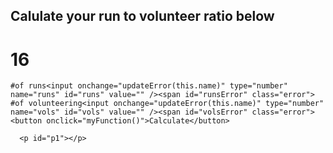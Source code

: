 ## Calulate your run to volunteer ratio below

# 16
<style>
.error {
  color:red;
  }
</style>

<script>
  function updateError(element) {
     document.getElementById(element+"Error").innerHTML = "";
  }
  function myFunction() {
    var runs = document.getElementById("runs").value;
    var vols = document.getElementById("vols").value;  
    if(runs == null || runs==""){
      document.getElementById("runsError").innerHTML = "Please enter a value";
	}
    else {
     document.getElementById("runsError").innerHTML = "";
	}
    if(vols == null || vols==""){
      document.getElementById("volsError").innerHTML = "Please enter a value";
	}
    else{
      document.getElementById("volsError").innerHTML = "";
	}
    if (vols!="" && runs!=""){
      document.getElementById("p1").innerHTML = runs/vols + ":1" ;
	}
    else {
      document.getElementById("p1").innerHTML = "";
	}
}
</script>
    #of runs<input onchange="updateError(this.name)" type="number" name="runs" id="runs" value="" /><span id="runsError" class="error">
    #of volunteering<input onchange="updateError(this.name)" type="number" name="vols" id="vols" value="" /><span id="volsError" class="error">
	<button onclick="myFunction()">Calculate</button>
    
      <p id="p1"></p>
